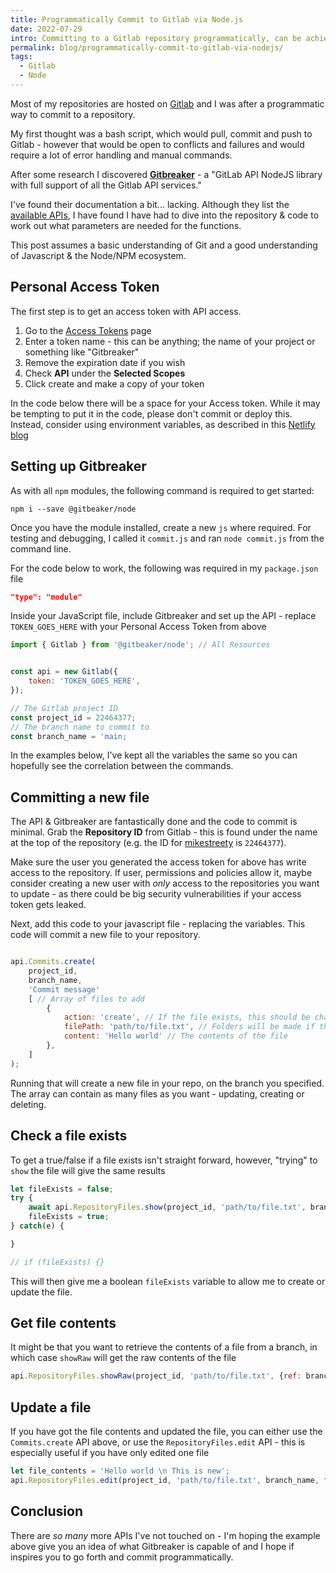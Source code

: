 ```yaml
---
title: Programmatically Commit to Gitlab via Node.js
date: 2022-07-29
intro: Committing to a Gitlab repository programmatically, can be achieved with a NPM package and a few lines of Javascript
permalink: blog/programmatically-commit-to-gitlab-via-nodejs/
tags:
  - Gitlab
  - Node
---
```


Most of my repositories are hosted on [Gitlab](https://gitlab.com/mikestreety) and I was after a programmatic way to commit to a repository.

My first thought was a bash script, which would pull, commit and push to Gitlab - however that would be open to conflicts and failures and would require a lot of error handling and manual commands.

After some research I discovered **[Gitbreaker](https://www.npmjs.com/package/@gitbeaker/node)** - a "GitLab API NodeJS library with full support of all the Gitlab API services."

I've found their documentation a bit... lacking. Although they list the [available APIs](https://github.com/jdalrymple/gitbeaker#supported-apis), I have found I have had to dive into the repository & code to work out what parameters are needed for the functions.

<div class="info">This post assumes a basic understanding of Git and a good understanding of Javascript & the Node/NPM ecosystem.</div>

## Personal Access Token

The first step is to get an access token with API access.

1. Go to the [Access Tokens](https://gitlab.com/-/profile/personal_access_tokens) page
2. Enter a token name - this can be anything; the name of your project or something like "Gitbreaker"
3. Remove the expiration date if you wish
4. Check **API** under the **Selected Scopes**
5. Click create and make a copy of your token

<div class="warning">In the code below there will be a space for your Access token. While it may be tempting to put it in the code, please don't commit or deploy this. Instead, consider using environment variables, as described in this <a href="https://docs.netlify.com/configure-builds/environment-variables/">Netlify blog</a></div>

## Setting up Gitbreaker

As with all `npm` modules, the following command is required to get started:

```
npm i --save @gitbeaker/node
```

Once you have the module installed, create a new `js` where required. For testing and debugging, I called it `commit.js` and ran `node commit.js` from the command line.

For the code below to work, the following was required in my `package.json` file

```json
"type": "module"
```

Inside your JavaScript file, include Gitbreaker and set up the API - replace `TOKEN_GOES_HERE` with your Personal Access Token from above

```js
import { Gitlab } from '@gitbeaker/node'; // All Resources


const api = new Gitlab({
	token: 'TOKEN_GOES_HERE',
});

// The Gitlab project ID
const project_id = 22464377;
// The branch name to commit to
const branch_name = 'main;
```

In the examples below, I've kept all the variables the same so you can hopefully see the correlation between the commands.

## Committing a new file

The API & Gitbreaker are fantastically done and the code to commit is minimal. Grab the **Repository ID** from Gitlab - this is found under the name at the top of the repository (e.g. the ID for [mikestreety](https://gitlab.com/mikestreety/mikestreety) is `22464377`).

<div class="warning">Make sure the user you generated the access token for above has write access to the repository. If user, permissions and policies allow it, maybe consider creating a new user with <em>only</em> access to the repositories you want to update - as there could be big security vulnerabilities if your access token gets leaked.</div>

Next, add this code to your javascript file - replacing the variables. This code will commit a new file to your repository.

```javascript

api.Commits.create(
	project_id,
	branch_name,
	'Commit message'
	[ // Array of files to add
		{
			action: 'create', // If the file exists, this should be changed to update
			filePath: 'path/to/file.txt', // Folders will be made if they don't exist
			content: 'Hello world' // The contents of the file
		},
	]
);
```

Running that will create a new file in your repo, on the branch you specified. The array can contain as many files as you want - updating, creating or deleting.

## Check a file exists

To get a true/false if a file exists isn't straight forward, however, "trying" to `show` the file will give the same results

```javascript
let fileExists = false;
try {
	await api.RepositoryFiles.show(project_id, 'path/to/file.txt', branch_name);
	fileExists = true;
} catch(e) {

}

// if (fileExists) {}
```

This will then give me a boolean `fileExists` variable to allow me to create or update the file.

## Get file contents

It might be that you want to retrieve the contents of a file from a branch, in which case `showRaw` will get the raw contents of the file

```javascript
api.RepositoryFiles.showRaw(project_id, 'path/to/file.txt', {ref: branch_name});
```

## Update a file

If you have got the file contents and updated the file, you can either use the `Commits.create` API above, or use the `RepositoryFiles.edit` API - this is especially useful if you have only edited one file

```javascript
let file_contents = 'Hello world \n This is new';
api.RepositoryFiles.edit(project_id, 'path/to/file.txt', branch_name, file_contents, 'Commit message');
```

## Conclusion

There are _so many_ more APIs I've not touched on - I'm hoping the example above give you an idea of what Gitbreaker is capable of and I hope if inspires you to go forth and commit programmatically.
